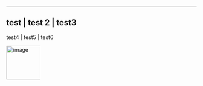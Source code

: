 --------------------------------
test | test 2 | test3 
--------------------------------
test4 | test5 | test6

<img width="90" alt="image" src="https://github.com/prashantsa79/prashant2/assets/74248847/26fbb6ba-cc75-4779-add1-b73145f207b4">



